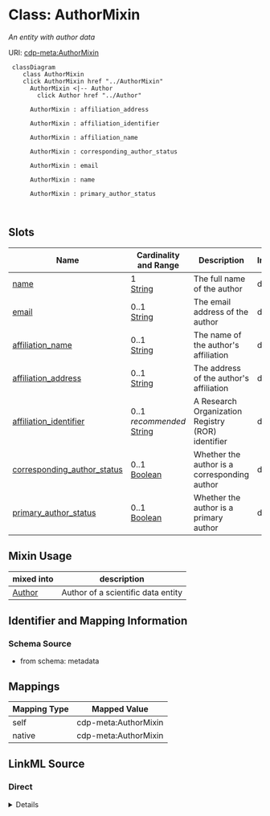 

# Class: AuthorMixin


_An entity with author data_





URI: [cdp-meta:AuthorMixin](metadataAuthorMixin)






```mermaid
 classDiagram
    class AuthorMixin
    click AuthorMixin href "../AuthorMixin"
      AuthorMixin <|-- Author
        click Author href "../Author"
      
      AuthorMixin : affiliation_address
        
      AuthorMixin : affiliation_identifier
        
      AuthorMixin : affiliation_name
        
      AuthorMixin : corresponding_author_status
        
      AuthorMixin : email
        
      AuthorMixin : name
        
      AuthorMixin : primary_author_status
        
      
```




<!-- no inheritance hierarchy -->


## Slots

| Name | Cardinality and Range | Description | Inheritance |
| ---  | --- | --- | --- |
| [name](name.md) | 1 <br/> [String](String.md) | The full name of the author | direct |
| [email](email.md) | 0..1 <br/> [String](String.md) | The email address of the author | direct |
| [affiliation_name](affiliation_name.md) | 0..1 <br/> [String](String.md) | The name of the author's affiliation | direct |
| [affiliation_address](affiliation_address.md) | 0..1 <br/> [String](String.md) | The address of the author's affiliation | direct |
| [affiliation_identifier](affiliation_identifier.md) | 0..1 _recommended_ <br/> [String](String.md) | A Research Organization Registry (ROR) identifier | direct |
| [corresponding_author_status](corresponding_author_status.md) | 0..1 <br/> [Boolean](Boolean.md) | Whether the author is a corresponding author | direct |
| [primary_author_status](primary_author_status.md) | 0..1 <br/> [Boolean](Boolean.md) | Whether the author is a primary author | direct |



## Mixin Usage

| mixed into | description |
| --- | --- |
| [Author](Author.md) | Author of a scientific data entity |








## Identifier and Mapping Information







### Schema Source


* from schema: metadata




## Mappings

| Mapping Type | Mapped Value |
| ---  | ---  |
| self | cdp-meta:AuthorMixin |
| native | cdp-meta:AuthorMixin |







## LinkML Source

<!-- TODO: investigate https://stackoverflow.com/questions/37606292/how-to-create-tabbed-code-blocks-in-mkdocs-or-sphinx -->

### Direct

<details>
```yaml
name: AuthorMixin
description: An entity with author data
from_schema: metadata
mixin: true
attributes:
  name:
    name: name
    description: The full name of the author.
    from_schema: metadata
    exact_mappings:
    - cdp-common:author_name
    alias: name
    owner: AuthorMixin
    domain_of:
    - AuthorMixin
    - AnnotationMethodLinks
    - OrganismDetails
    - TissueDetails
    - CellType
    - CellStrain
    - CellComponent
    - AnnotationObject
    - Author
    range: string
    required: true
    inlined: true
    inlined_as_list: true
  email:
    name: email
    description: The email address of the author.
    from_schema: metadata
    exact_mappings:
    - cdp-common:author_email
    alias: email
    owner: AuthorMixin
    domain_of:
    - AuthorMixin
    - Author
    range: string
    inlined: true
    inlined_as_list: true
  affiliation_name:
    name: affiliation_name
    description: The name of the author's affiliation.
    from_schema: metadata
    exact_mappings:
    - cdp-common:author_affiliation_name
    alias: affiliation_name
    owner: AuthorMixin
    domain_of:
    - AuthorMixin
    - Author
    range: string
    inlined: true
    inlined_as_list: true
  affiliation_address:
    name: affiliation_address
    description: The address of the author's affiliation.
    from_schema: metadata
    exact_mappings:
    - cdp-common:author_affiliation_address
    alias: affiliation_address
    owner: AuthorMixin
    domain_of:
    - AuthorMixin
    - Author
    range: string
    inlined: true
    inlined_as_list: true
  affiliation_identifier:
    name: affiliation_identifier
    description: A Research Organization Registry (ROR) identifier.
    from_schema: metadata
    exact_mappings:
    - cdp-common:author_affiliation_identifier
    alias: affiliation_identifier
    owner: AuthorMixin
    domain_of:
    - AuthorMixin
    - Author
    range: string
    recommended: true
    inlined: true
    inlined_as_list: true
  corresponding_author_status:
    name: corresponding_author_status
    description: Whether the author is a corresponding author.
    from_schema: metadata
    exact_mappings:
    - cdp-common:author_corresponding_author_status
    ifabsent: 'False'
    alias: corresponding_author_status
    owner: AuthorMixin
    domain_of:
    - AuthorMixin
    - Author
    range: boolean
    inlined: true
    inlined_as_list: true
  primary_author_status:
    name: primary_author_status
    description: Whether the author is a primary author.
    from_schema: metadata
    exact_mappings:
    - cdp-common:author_primary_author_status
    ifabsent: 'False'
    alias: primary_author_status
    owner: AuthorMixin
    domain_of:
    - AuthorMixin
    - Author
    range: boolean
    inlined: true
    inlined_as_list: true

```
</details>

### Induced

<details>
```yaml
name: AuthorMixin
description: An entity with author data
from_schema: metadata
mixin: true
attributes:
  name:
    name: name
    description: The full name of the author.
    from_schema: metadata
    exact_mappings:
    - cdp-common:author_name
    alias: name
    owner: AuthorMixin
    domain_of:
    - AuthorMixin
    - AnnotationMethodLinks
    - OrganismDetails
    - TissueDetails
    - CellType
    - CellStrain
    - CellComponent
    - AnnotationObject
    - Author
    range: string
    required: true
    inlined: true
    inlined_as_list: true
  email:
    name: email
    description: The email address of the author.
    from_schema: metadata
    exact_mappings:
    - cdp-common:author_email
    alias: email
    owner: AuthorMixin
    domain_of:
    - AuthorMixin
    - Author
    range: string
    inlined: true
    inlined_as_list: true
  affiliation_name:
    name: affiliation_name
    description: The name of the author's affiliation.
    from_schema: metadata
    exact_mappings:
    - cdp-common:author_affiliation_name
    alias: affiliation_name
    owner: AuthorMixin
    domain_of:
    - AuthorMixin
    - Author
    range: string
    inlined: true
    inlined_as_list: true
  affiliation_address:
    name: affiliation_address
    description: The address of the author's affiliation.
    from_schema: metadata
    exact_mappings:
    - cdp-common:author_affiliation_address
    alias: affiliation_address
    owner: AuthorMixin
    domain_of:
    - AuthorMixin
    - Author
    range: string
    inlined: true
    inlined_as_list: true
  affiliation_identifier:
    name: affiliation_identifier
    description: A Research Organization Registry (ROR) identifier.
    from_schema: metadata
    exact_mappings:
    - cdp-common:author_affiliation_identifier
    alias: affiliation_identifier
    owner: AuthorMixin
    domain_of:
    - AuthorMixin
    - Author
    range: string
    recommended: true
    inlined: true
    inlined_as_list: true
  corresponding_author_status:
    name: corresponding_author_status
    description: Whether the author is a corresponding author.
    from_schema: metadata
    exact_mappings:
    - cdp-common:author_corresponding_author_status
    ifabsent: 'False'
    alias: corresponding_author_status
    owner: AuthorMixin
    domain_of:
    - AuthorMixin
    - Author
    range: boolean
    inlined: true
    inlined_as_list: true
  primary_author_status:
    name: primary_author_status
    description: Whether the author is a primary author.
    from_schema: metadata
    exact_mappings:
    - cdp-common:author_primary_author_status
    ifabsent: 'False'
    alias: primary_author_status
    owner: AuthorMixin
    domain_of:
    - AuthorMixin
    - Author
    range: boolean
    inlined: true
    inlined_as_list: true

```
</details>